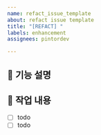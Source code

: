 ```yaml
---
name: refact_issue_template
about: refact issue template
title: "[REFACT] "
labels: enhancement
assignees: pintordev

---
```


## 📌 기능 설명


## 📝 작업 내용
- [ ] todo
- [ ] todo
